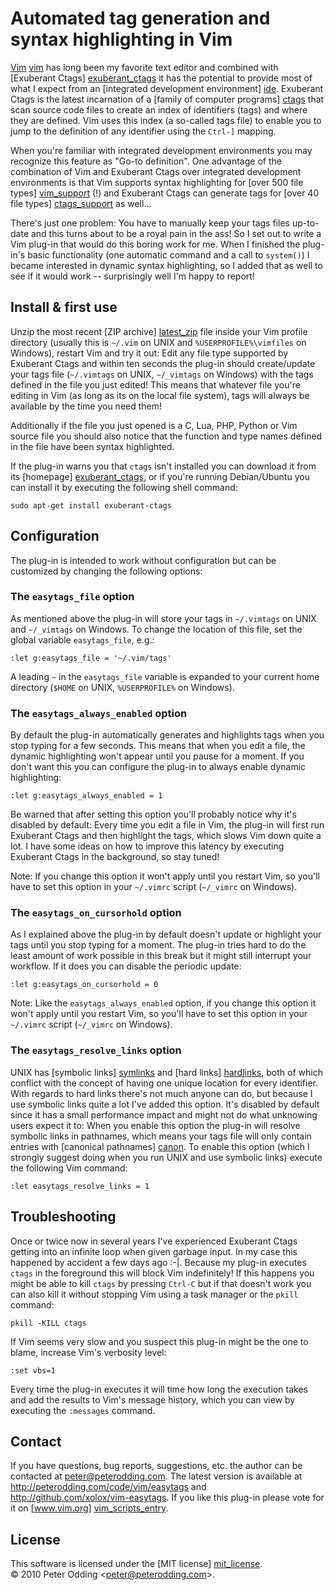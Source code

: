 # Automated tag generation and syntax highlighting in Vim

[Vim] [vim] has long been my favorite text editor and combined with [Exuberant
Ctags] [exuberant_ctags] it has the potential to provide most of what I expect
from an [integrated development environment] [ide]. Exuberant Ctags is the
latest incarnation of a [family of computer programs] [ctags] that scan
source code files to create an index of identifiers (tags) and where they are
defined. Vim uses this index (a so-called tags file) to enable you to jump to
the definition of any identifier using the `Ctrl-]` mapping.

When you're familiar with integrated development environments you may recognize
this feature as "Go-to definition". One advantage of the combination of Vim and
Exuberant Ctags over integrated development environments is that Vim supports
syntax highlighting for [over 500 file types] [vim_support] (!) and Exuberant
Ctags can generate tags for [over 40 file types] [ctags_support] as well...

There's just one problem: You have to manually keep your tags files up-to-date
and this turns about to be a royal pain in the ass! So I set out to write a Vim
plug-in that would do this boring work for me. When I finished the plug-in's
basic functionality (one automatic command and a call to `system()`) I became
interested in dynamic syntax highlighting, so I added that as well to see if it
would work -- surprisingly well I'm happy to report!

## Install & first use

Unzip the most recent [ZIP archive] [latest_zip] file inside your Vim profile
directory (usually this is `~/.vim` on UNIX and `%USERPROFILE%\vimfiles` on
Windows), restart Vim and try it out: Edit any file type supported by Exuberant
Ctags and within ten seconds the plug-in should create/update your tags file
(`~/.vimtags` on UNIX, `~/_vimtags` on Windows) with the tags defined in the
file you just edited! This means that whatever file you're editing in Vim (as
long as its on the local file system), tags will always be available by the
time you need them!

Additionally if the file you just opened is a C, Lua, PHP, Python or Vim source
file you should also notice that the function and type names defined in the
file have been syntax highlighted.

If the plug-in warns you that `ctags` isn't installed you can download it from
its [homepage] [exuberant_ctags], or if you're running Debian/Ubuntu you can
install it by executing the following shell command:

    sudo apt-get install exuberant-ctags

## Configuration

The plug-in is intended to work without configuration but can be customized by
changing the following options:

### The `easytags_file` option

As mentioned above the plug-in will store your tags in `~/.vimtags` on UNIX and
`~/_vimtags` on Windows. To change the location of this file, set the global
variable `easytags_file`, e.g.:

    :let g:easytags_file = '~/.vim/tags'

A leading `~` in the `easytags_file` variable is expanded to your current home
directory (`$HOME` on UNIX, `%USERPROFILE%` on Windows).

### The `easytags_always_enabled` option

By default the plug-in automatically generates and highlights tags when you
stop typing for a few seconds. This means that when you edit a file, the
dynamic highlighting won't appear until you pause for a moment. If you don't
want this you can configure the plug-in to always enable dynamic highlighting:

    :let g:easytags_always_enabled = 1

Be warned that after setting this option you'll probably notice why it's
disabled by default: Every time you edit a file in Vim, the plug-in will first
run Exuberant Ctags and then highlight the tags, which slows Vim down quite a
lot. I have some ideas on how to improve this latency by executing Exuberant
Ctags in the background, so stay tuned!

Note: If you change this option it won't apply until you restart Vim, so you'll
have to set this option in your `~/.vimrc` script (`~/_vimrc` on Windows).

### The `easytags_on_cursorhold` option

As I explained above the plug-in by default doesn't update or highlight your
tags until you stop typing for a moment. The plug-in tries hard to do the least
amount of work possible in this break but it might still interrupt your
workflow. If it does you can disable the periodic update:

    :let g:easytags_on_cursorhold = 0
    
Note: Like the `easytags_always_enabled` option, if you change this option it
won't apply until you restart Vim, so you'll have to set this option in your
`~/.vimrc` script (`~/_vimrc` on Windows).

### The `easytags_resolve_links` option

UNIX has [symbolic links] [symlinks] and [hard links] [hardlinks], both of
which conflict with the concept of having one unique location for every
identifier. With regards to hard links there's not much anyone can do, but
because I use symbolic links quite a lot I've added this option. It's disabled
by default since it has a small performance impact and might not do what
unknowing users expect it to: When you enable this option the plug-in will
resolve symbolic links in pathnames, which means your tags file will only
contain entries with [canonical pathnames] [canon]. To enable this option
(which I strongly suggest doing when you run UNIX and use symbolic links)
execute the following Vim command:

    :let easytags_resolve_links = 1

## Troubleshooting

Once or twice now in several years I've experienced Exuberant Ctags getting
into an infinite loop when given garbage input. In my case this happened by
accident a few days ago :-|. Because my plug-in executes `ctags` in the
foreground this will block Vim indefinitely! If this happens you might be
able to kill `ctags` by pressing `Ctrl-C` but if that doesn't work you can also
kill it without stopping Vim using a task manager or the `pkill` command:

    pkill -KILL ctags

If Vim seems very slow and you suspect this plug-in might be the one to blame,
increase Vim's verbosity level:

    :set vbs=1

Every time the plug-in executes it will time how long the execution takes and
add the results to Vim's message history, which you can view by executing the
`:messages` command.

## Contact

If you have questions, bug reports, suggestions, etc. the author can be
contacted at <peter@peterodding.com>. The latest version is available at
<http://peterodding.com/code/vim/easytags> and
<http://github.com/xolox/vim-easytags>. If you like this plug-in please vote
for it on [www.vim.org] [vim_scripts_entry].

## License

This software is licensed under the [MIT license] [mit_license].  
© 2010 Peter Odding &lt;<peter@peterodding.com>&gt;.


[canon]: http://en.wikipedia.org/wiki/Canonicalization
[ctags]: http://en.wikipedia.org/wiki/Ctags
[ctags_support]: http://ctags.sourceforge.net/languages.html
[exuberant_ctags]: http://ctags.sourceforge.net/
[hardlinks]: http://en.wikipedia.org/wiki/Hard_link
[ide]: http://en.wikipedia.org/wiki/Integrated_development_environment
[latest_zip]: http://github.com/downloads/xolox/vim-easytags/easytags-latest.zip
[mit_license]: http://en.wikipedia.org/wiki/MIT_License
[symlinks]: http://en.wikipedia.org/wiki/Symbolic_link
[vim]: http://www.vim.org/
[vim_scripts_entry]: http://www.vim.org/scripts/script.php?script_id=3114
[vim_support]: http://ftp.vim.org/vim/runtime/syntax/
